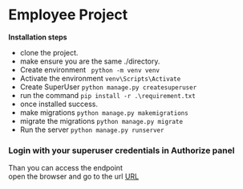 # Employee Project

<b>Installation steps</b>
* clone the project.
* make ensure you are the same ./directory.
* Create environment `` python -m venv venv``
* Activate the environment ``venv\Scripts\Activate``
* Create SuperUser ``python manage.py createsuperuser``
* run the command ``pip install -r .\requirement.txt``
* once installed success.
* make migrations ``python manage.py makemigrations``
* migrate the migrations ``python manage.py migrate``
* Run the server ``python manage.py runserver``

### Login with your superuser credentials in Authorize panel
Than you can access the endpoint
<br>
open the browser and go to the  url [URL]('http://127.0.0.1:8000/swagger/'>http://127.0.0.1:8000/swagger)

